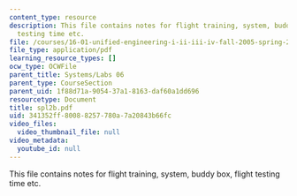 ```yaml
---
content_type: resource
description: This file contains notes for flight training, system, buddy box, flight
  testing time etc.
file: /courses/16-01-unified-engineering-i-ii-iii-iv-fall-2005-spring-2006/341352ff80088257780a7a20843b66fc_spl2b.pdf
file_type: application/pdf
learning_resource_types: []
ocw_type: OCWFile
parent_title: Systems/Labs 06
parent_type: CourseSection
parent_uid: 1f88d71a-9054-37a1-8163-daf60a1dd696
resourcetype: Document
title: spl2b.pdf
uid: 341352ff-8008-8257-780a-7a20843b66fc
video_files:
  video_thumbnail_file: null
video_metadata:
  youtube_id: null
---
```

This file contains notes for flight training, system, buddy box, flight testing time etc.
